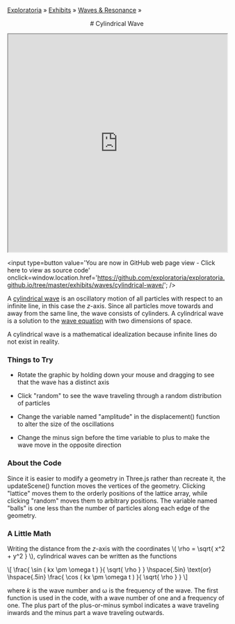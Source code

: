 [Exploratoria]( http://exploratoria.github.io ) &raquo; [Exhibits]( http://exploratoria.github.io/exhibits/ ) &raquo;
[Waves & Resonance]( http://exploratoria.github.io/exhibits/waves/ ) &raquo;

<center>
# Cylindrical Wave
</center>

<span style=display:none>_View as a web page to see the content of this iframe_</span>
<iframe src=http://exploratoria.github.io/lib/code-edit-view/code-edit-view.html#http://exploratoria.github.io/exhibits/waves/cylindrical-wave/cylindrical-wave.html width=100% height=500px></iframe>

<span style=display:none; >[You are now in GitHub source code view - Click here to view as a web page] (http://exploratoria.github.io/exhibits/waves/cylindrical-wave/index.html 'View file as a web page') </span>
<input type=button value='You are now in GitHub web page view - Click here to view as source code' onclick=window.location.href='https://github.com/exploratoria/exploratoria.github.io/tree/master/exhibits/waves/cylindrical-wave/'; />

A <a href=http://scienceworld.wolfram.com/physics/CylindricalWave.html>cylindrical wave</a> is
an oscillatory motion of all particles with respect to an infinite line, in this case the <i>z</i>-axis. Since all particles move towards and away from the same line, the wave consists of cylinders. A cylindrical wave is a solution to the <a href=https://en.wikipedia.org/wiki/Wave_equation#Scalar_wave_equation_in_two_space_dimensions>wave equation</a> with two dimensions of space.

A cylindrical wave is a mathematical idealization because infinite lines do not exist in reality.

### Things to Try

* Rotate the graphic by holding down your mouse and dragging to see that the wave has a distinct axis

* Click "random" to see the wave traveling through a random distribution of particles

* Change the variable named "amplitude" in the displacement() function to alter the size of the oscillations

* Change the minus sign before the time variable to plus to make the wave move in the opposite direction
 
### About the Code

Since it is easier to modify a geometry in Three.js rather than recreate it, the updateScene() function moves the vertices of the geometry. Clicking "lattice" moves them to the orderly positions of the lattice array, while clicking "random" moves them to arbitrary positions. The variable named "balls" is one less than the number of particles along each edge of the geometry.

### A Little Math

Writing the distance from the <i>z</i>-axis with the coordinates \\( \rho = \sqrt{ x^2 + y^2 } \\), cylindrical waves can be written as the functions

\\[ \frac{ \sin ( kx \pm \omega t ) }{ \sqrt{ \rho } } \hspace{.5in} \text{or} \hspace{.5in} \frac{ \cos ( kx \pm \omega t ) }{ \sqrt{ \rho } } \\]

where <i>k</i> is the wave number and &omega; is the frequency of the wave. The first function is used in the code, with a wave number of one and a frequency of one. The plus part of the plus-or-minus symbol indicates a wave traveling inwards and the minus part a wave traveling outwards.
